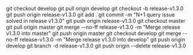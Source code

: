 git checkout develop
git pull origin develop
git checkout -b release-v1.3.0
git push origin release-v1.3.0
git add .
git commit -m "N+1 query issue solved in release v1.3.0"
git push origin release-v1.3.0
git checkout master
git pull origin master
git merge --no-ff release-v1.3.0 -m "Merge release v1.3.0 into master"
git push origin master
git checkout develop
git merge --no-ff release-v1.3.0 -m "Merge release v1.3.0 into develop"
git push origin develop
git branch -d release-v1.3.0
git push origin --delete release-v1.3.0
